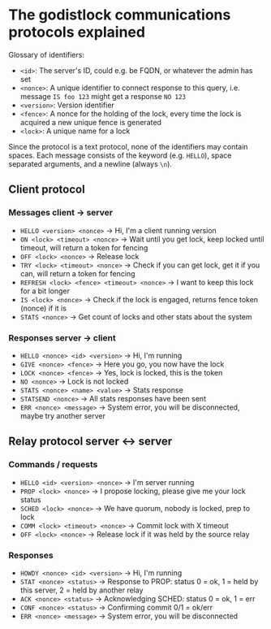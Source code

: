 # The godistlock communications protocols explained

Glossary of identifiers:

 - `<id>`: The server's ID, could e.g. be FQDN, or whatever the admin has set
 - `<nonce>`: A unique identifier to connect response to this query, i.e. message `IS foo 123` might get a response `NO 123`
 - `<version>`: Version identifier
 - `<fence>`: A nonce for the holding of the lock, every time the lock is acquired a new unique fence is generated
 - `<lock>`: A unique name for a lock
 
Since the protocol is a text protocol, none of the identifiers may contain spaces.
Each message consists of the keyword (e.g. `HELLO`), space separated arguments, and a newline (always `\n`).


## Client protocol

### Messages client -> server

 - `HELLO <version> <nonce>` -> Hi, I'm a client running version <version>
 - `ON <lock> <timeout> <nonce>` -> Wait until you get lock, keep locked until timeout, will return a token for fencing
 - `OFF <lock> <nonce>` -> Release lock
 - `TRY <lock> <timeout> <nonce>` -> Check if you can get lock, get it if you can, will return a token for fencing
 - `REFRESH <lock> <fence> <timeout> <nonce>` -> I want to keep this lock for a bit longer
 - `IS <lock> <nonce>` -> Check if the lock is engaged, returns fence token (nonce) if it is
 - `STATS <nonce>` -> Get count of locks and other stats about the system

### Responses server -> client

 - `HELLO <nonce> <id> <version>` -> Hi, I'm <id> running <version>
 - `GIVE <nonce> <fence>` -> Here you go, you now have the lock
 - `LOCK <nonce> <fence>` -> Yes, lock <lock> is locked, this is the <fence> token
 - `NO <nonce>` -> Lock <lock> is not locked
 - `STATS <nonce> <name> <value>` -> Stats response
 - `STATSEND <nonce>` -> All stats responses have been sent
 - `ERR <nonce> <message>` -> System error, you will be disconnected, maybe try another server


## Relay protocol server <-> server

### Commands / requests

 - `HELLO <id> <version> <nonce>` -> I'm server <id> running <version>
 - `PROP <lock> <nonce>` -> I propose locking, please give me your lock status
 - `SCHED <lock> <nonce>` -> We have quorum, nobody is locked, prep to lock
 - `COMM <lock> <timeout> <nonce>` -> Commit lock with X timeout
 - `OFF <lock> <nonce>` -> Release lock if it was held by the source relay

### Responses

 - `HOWDY <nonce> <id> <version>` -> Hi, I'm <id> running <version>
 - `STAT <nonce> <status>` -> Response to PROP: status 0 = ok, 1 = held by this server, 2 = held by another relay
 - `ACK <nonce> <status>` -> Acknowledging SCHED: status 0 = ok, 1 = err
 - `CONF <nonce> <status>` -> Confirming commit 0/1 = ok/err
 - `ERR <nonce> <message>` -> System error, you will be disconnected
